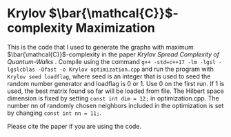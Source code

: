 # Krylov $\bar{\mathcal{C}}$-complexity Maximization

This is the code that I used to generate the graphs with maximum $\bar{\mathcal{C}}$-complexity in the paper *Krylov Spread Complexity of Quantum-Walks* . Compile using the command
`g++ -std=c++17 -lm -lgsl -lgslcblas -Ofast -o Krylov optimization.cpp` and run the program with `Krylov seed loadflag`, where seed is an integer that is used to seed the random number generator and loadflag is 0 or 1. Use 0 on the first run. If 1 is used, the best matrix found so far will be loaded from file. 
The Hilbert space dimension is fixed by setting `const int dim = 12;` in optimization.cpp. The number nn of randomly chosen neighbors included in the optimization is set by changing `const int nn = 11;`.

Please cite the paper if you are using the code.
